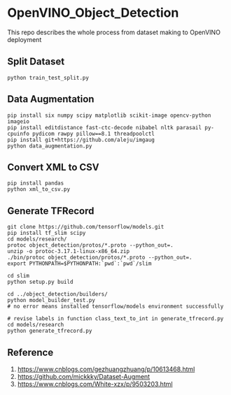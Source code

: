 # OpenVINO_Object_Detection
This repo describes the whole process from dataset making to OpenVINO deployment

## Split Dataset
```
python train_test_split.py
```

## Data Augmentation
```
pip install six numpy scipy matplotlib scikit-image opencv-python imageio
pip install editdistance fast-ctc-decode nibabel nltk parasail py-cpuinfo pydicom rawpy pillow==8.1 threadpoolctl
pip install git+https://github.com/aleju/imgaug
python data_augmentation.py
```

## Convert XML to CSV
```
pip install pandas
python xml_to_csv.py
```

## Generate TFRecord
```
git clone https://github.com/tensorflow/models.git
pip install tf_slim scipy
cd models/research/
protoc object_detection/protos/*.proto --python_out=.
unzip -o protoc-3.17.1-linux-x86_64.zip
./bin/protoc object_detection/protos/*.proto --python_out=.
export PYTHONPATH=$PYTHONPATH:`pwd`:`pwd`/slim

cd slim
python setup.py build

cd ../object_detection/builders/
python model_builder_test.py
# no error means installed tensorflow/models environment successfully

# revise labels in function class_text_to_int in generate_tfrecord.py 
cd models/research
python generate_tfrecord.py
```

## Reference
1. https://www.cnblogs.com/gezhuangzhuang/p/10613468.html
2. https://github.com/mickkky/Dataset-Augment 
3. https://www.cnblogs.com/White-xzx/p/9503203.html




